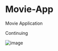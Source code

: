 # Movie-App
Movie Application

Continuing

![image](https://user-images.githubusercontent.com/78264248/217002457-466f6f48-2ad1-40f3-9926-582d80020564.png)

